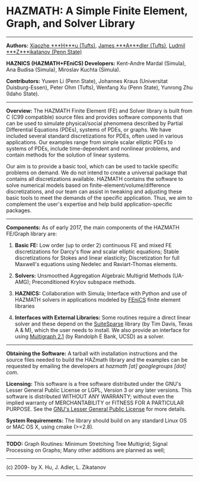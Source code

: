 # HAZMATH: A Simple Finite Element, Graph, and Solver Library

---

**Authors:** [Xiaozhe **\*H\***u (Tufts)](http://math.tufts.edu/faculty/xhu/), [James **\*A\***dler (Tufts)](http://math.tufts.edu/faculty/jadler), [Ludmil **\*Z\***ikatanov (Penn State)](http://personal.psu.edu/ltz1/)

**HAZNICS (HAZMATH+FEniCS) Developers:** Kent-Andre Mardal (Simula), Ana Budisa (Simula), Miroslav Kuchta (Simula).

**Contributors:** Yuwen Li (Penn State), Johannes Kraus (Universitat Duisburg-Essen), Peter Ohm (Tufts), Wenfang Xu (Penn State), Yunrong Zhu (Idaho State).

---

**Overview:** The HAZMATH Finite Element (FE) and Solver library is built from C (C99 compatible) source files and provides software components that can be used to simulate physical/social phenomena described by Partial Differential Equations (PDEs), systems of PDEs, or graphs. We have included several standard discretizations for PDEs, often used in various applications. Our examples range from simple scalar elliptic PDEs to systems of PDEs, include time-dependent and nonlinear problems, and contain methods for the solution of linear systems. 
 
Our aim is to provide a basic tool, which can be used to tackle specific problems on demand. We do not intend to create a universal package that contains all discretizations available. HAZMATH contains the software to solve numerical models based on finite-element/volume/difference discretizations, and our team can assist in tweaking and adjusting these basic tools to meet the demands of the specific application. Thus, we aim to complement the user's expertise and help build application-specific packages.

---

**Components:** As of early 2017, the main components of the HAZMATH FE/Graph library are:

1. **Basic FE:**  Low order (up to order 2) continuous FE and mixed FE discretizations for Darcy's flow and scalar elliptic equations; Stable discretizations for Stokes and linear elasticity; Discretization for full Maxwell's equations using Nedelec and Raviart-Thomas elements.

2. **Solvers:** Unsmoothed Aggregation Algebraic Multigrid Methods (UA-AMG); Preconditioned Krylov subspace methods.

3. **HAZNICS:** Collaboration with Simula; Interface with Python and use of HAZMATH solvers in applications modeled by [FEniCS](https://fenicsproject.org/) finite element libraries

3. **Interfaces with External Libraries:** Some routines require a direct linear solver and these depend on the [SuiteSparse](http://faculty.cse.tamu.edu/davis/suitesparse.html) library (by Tim Davis, Texas A & M), which the user needs to install. We also provide an interface for using [Multigraph 2.1](http://ccom.ucsd.edu/~reb/software.html) (by Randolph E Bank, UCSD) as a solver.  


---

**Obtaining the Software:** A tarball with installation instructions and the source files needed to build the HAZmath library and the examples can be requested by emailing the developers at  _hazmath [at] googlegroups [dot] com_. 


**Licensing:** This software is a free software distributed under the GNU's Lesser
General Public License or LGPL, Version 3 or any later versions. This
software is distributed WITHOUT ANY WARRANTY; without even the implied
warranty of MERCHANTABILITY or FITNESS FOR A PARTICULAR PURPOSE. See
the [GNU's Lesser General Public License](https://www.gnu.org/licenses/#LGPL) for more details.

**System Requirements:** The library should build on any standard Linux OS or MAC OS X, using cmake (>=2.8).

---

**TODO:** Graph Routines: Minimum Stretching Tree Multigrid; Signal Processing on Graphs; Many other additions are planned as well;

---

(c) 2009- by X. Hu, J. Adler, L. Zikatanov

---